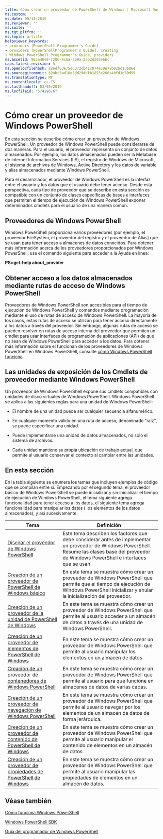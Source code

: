 ```yaml
---
title: Cómo crear un proveedor de PowerShell de Windows | Microsoft Docs
ms.custom: ''
ms.date: 09/13/2016
ms.reviewer: ''
ms.suite: ''
ms.tgt_pltfrm: ''
ms.topic: article
helpviewer_keywords:
- providers [PowerShell Programmer's Guide]
- providers [PowerShellProgrammer's Guide], creating
- Windows PowerShell Programmer's Guide, providers
ms.assetid: 863e48e9-7206-4c6a-a59a-2ab2d30396bc
caps.latest.revision: 5
ms.openlocfilehash: 286df63e75d6372cb41c974e60e79b02bd13686e
ms.sourcegitcommit: 69abc5ad16e5dd29ddfb1853e266a4bfd1d59d59
ms.translationtype: MT
ms.contentlocale: es-ES
ms.lasthandoff: 03/05/2019
ms.locfileid: "57429676"
---
```

# <a name="how-to-create-a-windows-powershell-provider"></a>Cómo crear un proveedor de Windows PowerShell

En esta sección se describe cómo crear un proveedor de Windows PowerShell. Un proveedor de Windows PowerShell puede considerarse de dos maneras. Para el usuario, el proveedor representa un conjunto de datos almacenados. Por ejemplo, los datos almacenados pueden ser la Metabase de Internet Information Services (IIS), el registro de Windows de Microsoft, el sistema de archivos de Windows, Active Directory y los datos de variable y alias almacenados mediante Windows PowerShell.

Para el desarrollador, el proveedor de Windows PowerShell es la interfaz entre el usuario y los datos que el usuario debe tener acceso. Desde esta perspectiva, cada tipo de proveedor que se describe en esta sección es compatible con un conjunto de clases específicas de bases e interfaces que permiten el tiempo de ejecución de Windows PowerShell exponer determinados cmdlets para el usuario de una manera común.

## <a name="providers-provided-by-windows-powershell"></a>Proveedores de Windows PowerShell

Windows PowerShell proporciona varios proveedores (por ejemplo, el proveedor FileSystem, el proveedor del registro y el proveedor de Alias) que se usan para tener acceso a almacenes de datos conocidos. Para obtener más información acerca de los proveedores proporcionados por Windows PowerShell, use el comando siguiente para acceder a la Ayuda en línea:

**PS>get-help about_provider**

## <a name="accessing-the-stored-data-using-windows-powershell-paths"></a>Obtener acceso a los datos almacenados mediante rutas de acceso de Windows PowerShell

Proveedores de Windows PowerShell son accesibles para el tiempo de ejecución de Windows PowerShell y comandos mediante programación mediante el uso de rutas de acceso de Windows PowerShell. La mayoría de los casos, estas rutas de acceso se utilizan para tener acceso directamente a los datos a través del proveedor. Sin embargo, algunas rutas de acceso se pueden resolver en rutas de acceso interna del proveedor que permiten un cmdlet para usar interfaces de programación de aplicaciones (API) de que no sean de Windows PowerShell para acceder a los datos. Para obtener más información sobre el funcionan de los proveedores de Windows PowerShell en Windows PowerShell, consulte [cómo Windows PowerShell funciona](http://msdn.microsoft.com/en-us/ced30e23-10af-4700-8933-49873bd84d58).

## <a name="exposing-provider-cmdlets-using-windows-powershell-drives"></a>Las unidades de exposición de los Cmdlets de proveedor mediante Windows PowerShell

Un proveedor de Windows PowerShell expone sus cmdlets compatibles con unidades de disco virtuales de Windows PowerShell. Windows PowerShell se aplica a las siguientes reglas para una unidad de Windows PowerShell:

- El nombre de una unidad puede ser cualquier secuencia alfanumérico.

- En cualquier momento válido en una ruta de acceso, denominado "raíz", se puede especificar una unidad.

- Puede implementarse una unidad de datos almacenados, no solo el sistema de archivos.

- Cada unidad mantiene su propia ubicación de trabajo actual, que permite al usuario conservar el contexto al cambiar entre las unidades.

## <a name="in-this-section"></a>En esta sección

En la tabla siguiente se enumera los temas que incluyen ejemplos de código que se compilan entre sí. Empezando por el segundo tema, el proveedor básico de Windows PowerShell se puede inicializar y sin inicializar el tiempo de ejecución de Windows PowerShell, el tema siguiente agrega funcionalidad para tener acceso a los datos, el siguiente tema agrega funcionalidad para manipular los datos ( los elementos de los datos almacenados), y así sucesivamente.

|Tema|Definición|
|-----------|----------------|
|[Diseñar el proveedor de Windows PowerShell](./designing-your-windows-powershell-provider.md)|Este tema describen los factores que debe considerar antes de implementar un proveedor de Windows PowerShell. Resume las clases base del proveedor de Windows PowerShell e interfaces que se usan.|
|[Creación de un proveedor de PowerShell de Windows básico](./creating-a-basic-windows-powershell-provider.md)|En este tema se muestra cómo crear un proveedor de Windows PowerShell que permite que el tiempo de ejecución de Windows PowerShell inicializar y anular la inicialización del proveedor.|
|[Creación de un proveedor de la unidad de PowerShell de Windows](./creating-a-windows-powershell-drive-provider.md)|En este tema se muestra cómo crear un proveedor de Windows PowerShell que permite al usuario acceder a un almacén de datos a través de una unidad de Windows PowerShell.|
|[Creación de un proveedor de elementos de PowerShell de Windows](./creating-a-windows-powershell-item-provider.md)|En este tema se muestra cómo crear un proveedor de Windows PowerShell que permite al usuario manipular los elementos en un almacén de datos.|
|[Creación de un proveedor de contenedores de Windows PowerShell](./creating-a-windows-powershell-container-provider.md)|En este tema se muestra cómo crear un proveedor de Windows PowerShell que permite al usuario para que funcione en almacenes de datos de varias capas.|
|[Creación de un proveedor de navegación de Windows PowerShell](./creating-a-windows-powershell-navigation-provider.md)|En este tema se muestra cómo crear un proveedor de Windows PowerShell que permite al usuario navegar por los elementos de un almacén de datos de forma jerárquica.|
|[Creación de un proveedor de contenido de PowerShell de Windows](./creating-a-windows-powershell-content-provider.md)|En este tema se muestra cómo crear un proveedor de Windows PowerShell que permite al usuario manipular el contenido de elementos en un almacén de datos.|
|[Creación de un proveedor de propiedades de PowerShell de Windows](./creating-a-windows-powershell-property-provider.md)|En este tema se muestra cómo crear un proveedor de Windows PowerShell que permite al usuario manipular las propiedades de elementos en un almacén de datos.|

## <a name="see-also"></a>Véase también

[Cómo funciona Windows PowerShell](http://msdn.microsoft.com/en-us/ced30e23-10af-4700-8933-49873bd84d58)

[Windows PowerShell SDK](../windows-powershell-reference.md)

[Guía del programador de Windows PowerShell](./windows-powershell-programmer-s-guide.md)